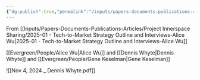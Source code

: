 ```yaml
---
{"dg-publish":true,"permalink":"/inputs/papers-documents-publications-articles/project-innerspace-sharing/university-interviews/2024-11-04-dennis-whyte/"}
---
```



From [[Inputs/Papers-Documents-Publications-Articles/Project Innerspace Sharing/2025-01 - Tech-to-Market Strategy Outline and Interviews-Alice Wu\|2025-01 - Tech-to-Market Strategy Outline and Interviews-Alice Wu]]

[[Evergreen/People/Alice Wu\|Alice Wu]] and [[Dennis Whyte\|Dennis Whyte]] and [[Evergreen/People/Gene Keselman\|Gene Keselman]]


![[Nov 4, 2024 _ Dennis Whyte.pdf]]